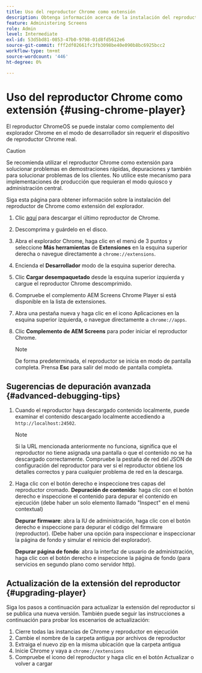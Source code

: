 ```yaml
---
title: Uso del reproductor Chrome como extensión
description: Obtenga información acerca de la instalación del reproductor de Chrome como extensión del explorador para AEM Screens.
feature: Administering Screens
role: Admin
level: Intermediate
exl-id: 53d5bd81-0853-47b0-9798-01d8fd5612e6
source-git-commit: fff2df02661fc3fb3098be40e090b8bc6925bcc2
workflow-type: tm+mt
source-wordcount: '446'
ht-degree: 0%

---
```


# Uso del reproductor Chrome como extensión {#using-chrome-player}

El reproductor ChromeOS se puede instalar como complemento del explorador Chrome en el modo de desarrollador sin requerir el dispositivo de reproductor Chrome real.

>[!CAUTION]
>
> Se recomienda utilizar el reproductor Chrome como extensión para solucionar problemas en demostraciones rápidas, depuraciones y también para solucionar problemas de los clientes. No utilice este mecanismo para implementaciones de producción que requieran el modo quiosco y administración central.

Siga esta página para obtener información sobre la instalación del reproductor de Chrome como extensión del explorador.

1. Clic [aquí](https://download.macromedia.com/screens/) para descargar el último reproductor de Chrome.

1. Descomprima y guárdelo en el disco.

1. Abra el explorador Chrome, haga clic en el menú de 3 puntos y seleccione **Más herramientas** de **Extensiones** en la esquina superior derecha o navegue directamente a `chrome://extensions`.

1. Encienda el **Desarrollador** modo de la esquina superior derecha.

1. Clic **Cargar desempaquetado** desde la esquina superior izquierda y cargue el reproductor Chrome descomprimido.

1. Compruebe el complemento AEM Screens Chrome Player si está disponible en la lista de extensiones.

1. Abra una pestaña nueva y haga clic en el icono Aplicaciones en la esquina superior izquierda, o navegue directamente a `chrome://apps`.

1. Clic **Complemento de AEM Screens** para poder iniciar el reproductor Chrome.

   >[!NOTE]
   >
   > De forma predeterminada, el reproductor se inicia en modo de pantalla completa. Prensa **Esc** para salir del modo de pantalla completa.


## Sugerencias de depuración avanzada {#advanced-debugging-tips}

1. Cuando el reproductor haya descargado contenido localmente, puede examinar el contenido descargado localmente accediendo a `http://localhost:24502`.

   >[!NOTE]
   >
   > Si la URL mencionada anteriormente no funciona, significa que el reproductor no tiene asignada una pantalla o que el contenido no se ha descargado correctamente. Compruebe la pestaña de red del JSON de configuración del reproductor para ver si el reproductor obtiene los detalles correctos y para cualquier problema de red en la descarga.

1. Haga clic con el botón derecho e inspeccione tres capas del reproductor cromado.
   **Depuración de contenido**: haga clic con el botón derecho e inspeccione el contenido para depurar el contenido en ejecución (debe haber un solo elemento llamado &quot;Inspect&quot; en el menú contextual)

   **Depurar firmware**: abra la IU de administración, haga clic con el botón derecho e inspeccione para depurar el código del firmware (reproductor). (Debe haber una opción para inspeccionar e inspeccionar la página de fondo y simular el reinicio del explorador).

   **Depurar página de fondo**: abra la interfaz de usuario de administración, haga clic con el botón derecho e inspeccione la página de fondo (para servicios en segundo plano como servidor http).

## Actualización de la extensión del reproductor {#upgrading-player}

Siga los pasos a continuación para actualizar la extensión del reproductor si se publica una nueva versión. También puede seguir las instrucciones a continuación para probar los escenarios de actualización:

1. Cierre todas las instancias de Chrome y reproductor en ejecución
1. Cambie el nombre de la carpeta antigua por archivos de reproductor
1. Extraiga el nuevo zip en la misma ubicación que la carpeta antigua
1. Inicie Chrome y vaya a `chrome://extensions`
1. Compruebe el icono del reproductor y haga clic en el botón Actualizar o volver a cargar
